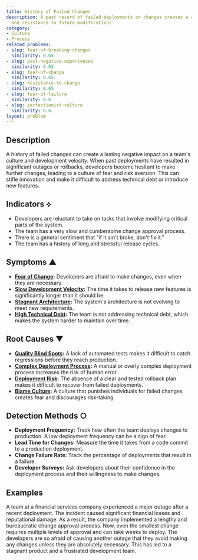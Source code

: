 ```yaml
---
title: History of Failed Changes
description: A past record of failed deployments or changes creates a culture of fear
  and resistance to future modifications.
category:
- Culture
- Process
related_problems:
- slug: fear-of-breaking-changes
  similarity: 0.65
- slug: past-negative-experiences
  similarity: 0.65
- slug: fear-of-change
  similarity: 0.65
- slug: resistance-to-change
  similarity: 0.65
- slug: fear-of-failure
  similarity: 0.6
- slug: perfectionist-culture
  similarity: 0.6
layout: problem
---
```


## Description
A history of failed changes can create a lasting negative impact on a team's culture and development velocity. When past deployments have resulted in significant outages or rollbacks, developers become hesitant to make further changes, leading to a culture of fear and risk aversion. This can stifle innovation and make it difficult to address technical debt or introduce new features.

## Indicators ⟡
- Developers are reluctant to take on tasks that involve modifying critical parts of the system.
- The team has a very slow and cumbersome change approval process.
- There is a general sentiment that "if it ain't broke, don't fix it."
- The team has a history of long and stressful release cycles.

## Symptoms ▲
- **[Fear of Change](fear-of-change.md):** Developers are afraid to make changes, even when they are necessary.
- **[Slow Development Velocity](slow-development-velocity.md):** The time it takes to release new features is significantly longer than it should be.
- **[Stagnant Architecture](stagnant-architecture.md):** The system's architecture is not evolving to meet new requirements.
- **[High Technical Debt](high-technical-debt.md):** The team is not addressing technical debt, which makes the system harder to maintain over time.

## Root Causes ▼
- **[Quality Blind Spots](quality-blind-spots.md):** A lack of automated tests makes it difficult to catch regressions before they reach production.
- **[Complex Deployment Process](complex-deployment-process.md):** A manual or overly complex deployment process increases the risk of human error.
- **[Deployment Risk](deployment-risk.md):** The absence of a clear and tested rollback plan makes it difficult to recover from failed deployments.
- **[Blame Culture](blame-culture.md):** A culture that punishes individuals for failed changes creates fear and discourages risk-taking.

## Detection Methods ○
- **Deployment Frequency:** Track how often the team deploys changes to production. A low deployment frequency can be a sign of fear.
- **Lead Time for Changes:** Measure the time it takes from a code commit to a production deployment.
- **Change Failure Rate:** Track the percentage of deployments that result in a failure.
- **Developer Surveys:** Ask developers about their confidence in the deployment process and their willingness to make changes.

## Examples
A team at a financial services company experienced a major outage after a recent deployment. The incident caused significant financial losses and reputational damage. As a result, the company implemented a lengthy and bureaucratic change approval process. Now, even the smallest change requires multiple levels of approval and can take weeks to deploy. The developers are so afraid of causing another outage that they avoid making any changes unless they are absolutely necessary. This has led to a stagnant product and a frustrated development team.

